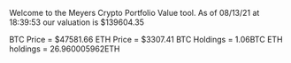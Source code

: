 Welcome to the Meyers Crypto Portfolio Value tool. 
As of 08/13/21 at 18:39:53 our valuation is $139604.35 

BTC Price = $47581.66
 ETH Price = $3307.41
BTC Holdings = 1.06BTC
 ETH holdings = 26.960005962ETH 

